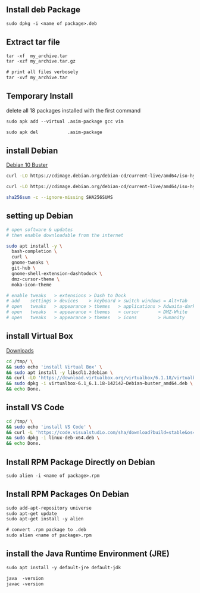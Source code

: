 ## Install deb Package
```txt
sudo dpkg -i <name of package>.deb
```


## Extract tar file
```txt
tar -xf  my_archive.tar
tar -xzf my_archive.tar.gz

# print all files verbosely
tar -xvf my_archive.tar 
```


## Temporary Install
delete all 18 packages installed with the first command
```txt
sudo apk add --virtual .asim-package gcc vim

sudo apk del           .asim-package
```


## install Debian
[Debian 10 Buster](https://cdimage.debian.org/debian-cd/current-live/amd64/iso-hybrid/)
```bash
curl -LO https://cdimage.debian.org/debian-cd/current-live/amd64/iso-hybrid/SHA256SUMS

curl -LO https://cdimage.debian.org/debian-cd/current-live/amd64/iso-hybrid/debian-live-10.7.0-amd64-gnome.iso

sha256sum -c --ignore-missing SHA256SUMS
```


## setting up Debian
```bash
# open software & updates
# then enable downloadable from the internet

sudo apt install -y \
  bash-completion \
  curl \
  gnome-tweaks \
  git-hub \
  gnome-shell-extension-dashtodock \
  dmz-cursor-theme \
  moka-icon-theme

# enable tweaks   > extensions > Dash to Dock
# add    settings > devices    > keyboard > switch windows = Alt+Tab
# open   tweaks   > appearance > themes   > applications > Adwaita-dark
# open   tweaks   > appearance > themes   > cursor       > DMZ-White
# open   tweaks   > appearance > themes   > icons        > Humanity
```


## install Virtual Box
[Downloads](https://www.virtualbox.org/wiki/Linux_Downloads)
```bash
cd /tmp/ \
&& sudo echo 'install Virtual Box' \
&& sudo apt install -y libsdl1.2debian \
&& curl -LO 'https://download.virtualbox.org/virtualbox/6.1.18/virtualbox-6.1_6.1.18-142142~Debian~buster_amd64.deb' \
&& sudo dpkg -i virtualbox-6.1_6.1.18-142142~Debian~buster_amd64.deb \
&& echo Done.
```



## install VS Code
```bash
cd /tmp/ \
&& sudo echo 'install VS Code' \
&& curl -L 'https://code.visualstudio.com/sha/download?build=stable&os=linux-deb-x64' -o /tmp/linux-deb-x64.deb \
&& sudo dpkg -i linux-deb-x64.deb \
&& echo Done.
```


## Install RPM Package Directly on Debian
```txt
sudo alien -i <name of package>.rpm
```


## Install RPM Packages On Debian
```txt
sudo add-apt-repository universe
sudo apt-get update
sudo apt-get install -y alien

# convert .rpm package to .deb
sudo alien <name of package>.rpm
```


## install the Java Runtime Environment (JRE)
```txt
sudo apt install -y default-jre default-jdk

java  -version
javac -version
```
